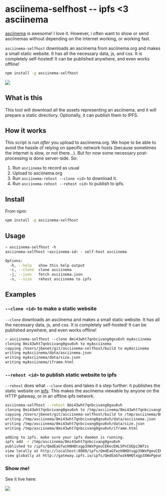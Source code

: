 # asciinema-selfhost -- ipfs <3 asciinema

[asciinema](http://asciinema.org) is awesome! I love it. However, i often want to show or send asciinemas without depending on the internet working, or working fast.

`asciinema-selfhost` downloads an asciinema from asciinema.org and makes a small static website. It has all the necessary data, js, and css. It is completely self-hosted! It can be published anywhere, and even works offline!

```sh
npm install -g asciinema-selfhost
```

![](http://gateway.ipfs.io/ipfs/QmSWnauy7tquRmh1PwahrZP5Pj8uiRVTTL916rkyyeJ9z6/cap.png)

## What is this

This tool will download all the assets representing an asciinema, and it will prepare a static directiory. Optionally, it can publish them to IPFS.

## How it works

This script is run _after_ you upload to asciinema.org. We hope to be able to avoid the hassle of relying on specific network hosts (because sometimes the internet is slow, or not there...). But for now some necessary post-processing is done server-side. So:

1. Run `asciinema` to record as usual
2. Upload to asciinema.org
3. Run `asciinema-rehost --clone <id>` to download it.
4. Run `asciinema-rehost --rehost <id>` to publish to ipfs.

## Install

From npm:

```sh
npm install -g asciinema-selfhost
```

## Usage

```sh
> asciinema-selfhost -h
asciinema-selfhost <asciinema-id> - self-host asciinema

Options:
  -h, --help   show this help output
  -c, --clone  clone asciinema
  -j, --json   fetch asciinema.json
  -s, --size   rehost asciinema to ipfs
```

## Examples

### `--clone <id>` to make a static website

`--clone` downloads an asciinema and makes a small static website. It has all the necessary data, js, and css. It is completely self-hosted! It can be published anywhere, and even works offline!

```sh
> asciinema-selfhost --clone 8mi43wht7qnbcivang0gxu6vh myAsciinema
cloning 8mi43wht7qnbcivang0gxu6vh to myAsciinema
copying /Users/jbenet/git/asciinema-selfhost/build to myAsciinema
writing myAsciinema/data/asciinema.json
writing myAsciinema/data/size.json
writing myAsciinema/iframe.html
```

### `--rehost <id>` to publish static website to ipfs

`--rehost` does what `--clone` does and takes it a step further: it publishes the static website on [ipfs](http://ipfs.io). This makes the asciinema viewable by anyone on the HTTP gateway, or in an offline ipfs network.

```sh
asciinema-selfhost --rehost 8mi43wht7qnbcivang0gxu6vh
cloning 8mi43wht7qnbcivang0gxu6vh to /tmp/asciinema/8mi43wht7qnbcivang0gxu6vh
copying /Users/jbenet/git/asciinema-selfhost/build to /tmp/asciinema/8mi43wht7qnbcivang0gxu6vh
writing /tmp/asciinema/8mi43wht7qnbcivang0gxu6vh/data/asciinema.json
writing /tmp/asciinema/8mi43wht7qnbcivang0gxu6vh/data/size.json
writing /tmp/asciinema/8mi43wht7qnbcivang0gxu6vh/iframe.html

adding to ipfs. make sure your ipfs daemon is running.
ipfs add -r /tmp/asciinema/8mi43wht7qnbcivang0gxu6vh
published to /ipfs/QmdEaGfwzkNHQtxgp3XWxPgeuCEKecEHLSPnCUUpz3W7zs
view locally at http://localhost:8080/ipfs/QmdEaGfwzkNHQtxgp3XWxPgeuCEKecEHLSPnCUUpz3W7zs
view globally at http://gateway.ipfs.io/ipfs/QmdEaGfwzkNHQtxgp3XWxPgeuCEKecEHLSPnCUUpz3W7zs
```

### Show me!

See it live here:

[![](http://gateway.ipfs.io/ipfs/QmY1Zo1DTt9D89HM3PAuHNjm81yAHA1JEtXcE2m6tKepWU/cap.png)](http://gateway.ipfs.io/ipfs/QmdEaGfwzkNHQtxgp3XWxPgeuCEKecEHLSPnCUUpz3W7zs/)
